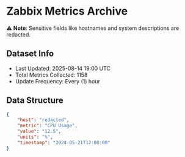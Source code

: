 # Zabbix Metrics Archive

⚠️ **Note**: Sensitive fields like hostnames and system descriptions are redacted.

## Dataset Info
- Last Updated: 2025-08-14 19:00 UTC
- Total Metrics Collected: 1158
- Update Frequency: Every (1) hour

## Data Structure
```json
{
    "host": "redacted",
    "metric": "CPU Usage",
    "value": "12.5",
    "units": "%",
    "timestamp": "2024-05-21T12:00:00"
}
```
